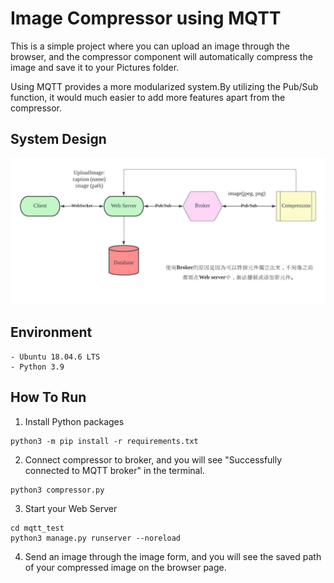 # Image Compressor using MQTT

This is a simple project where you can upload an image through the browser, and the compressor component will automatically compress the image and save it to your Pictures folder.

Using MQTT provides a more modularized system.By utilizing the Pub/Sub function, it would much easier to add more features apart from the compressor.

## System Design

![design](./mqtt_test/static/images/design.jpeg)

## Environment

```
- Ubuntu 18.04.6 LTS
- Python 3.9
```

## How To Run

1. Install Python packages

```
python3 -m pip install -r requirements.txt
```

2. Connect compressor to broker, and you will see "Successfully connected to MQTT broker" in the terminal.

```
python3 compressor.py
```

3. Start your Web Server

```
cd mqtt_test
python3 manage.py runserver --noreload
```

4. Send an image through the image form, and you will see the saved path of your compressed image on the browser page.

